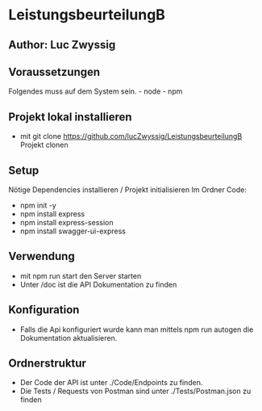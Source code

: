 # LeistungsbeurteilungB

## Author: Luc Zwyssig

## Voraussetzungen
Folgendes muss auf dem System sein.
    - node
    - npm

## Projekt lokal installieren
- mit git clone https://github.com/lucZwyssig/LeistungsbeurteilungB Projekt clonen

## Setup
Nötige Dependencies installieren / Projekt initialisieren
Im Ordner Code:
- npm init -y
- npm install express
- npm install express-session
- npm install swagger-ui-express    
    
## Verwendung
- mit npm run start den Server starten
- Unter /doc ist die API Dokumentation zu finden

## Konfiguration
- Falls die Api konfiguriert wurde kann man mittels npm run autogen die Dokumentation aktualisieren.

## Ordnerstruktur
- Der Code der API ist unter ./Code/Endpoints zu finden. 
- Die Tests / Requests von Postman sind unter ./Tests/Postman.json zu finden




